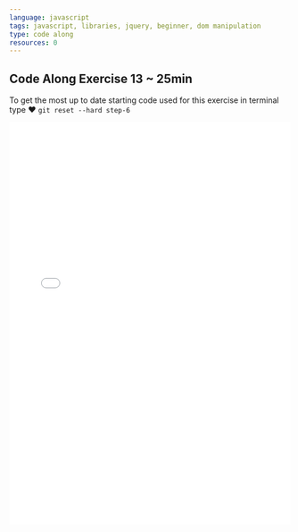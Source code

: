 ```yaml
---
language: javascript
tags: javascript, libraries, jquery, beginner, dom manipulation
type: code along
resources: 0
---
```


## Code Along Exercise 13 ~ 25min

To get the most up to date starting code used for this exercise in terminal type ♥ `git reset --hard step-6`

<iframe width="100%" height="720" src="//www.youtube.com/embed/5Okvesm1-oo" frameborder="0" allowfullscreen></iframe>